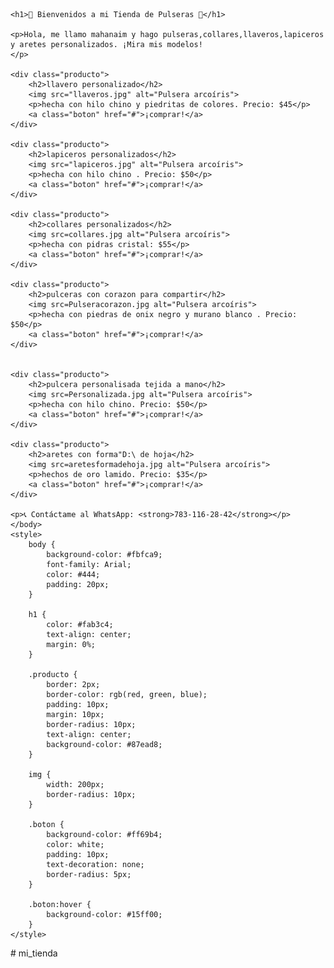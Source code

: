 <!DOCTYPE html>
<html>

<head>
    <meta charset="UTF-8">
    <title>mi tienda alisbeth</title>

    <h1>🌟 Bienvenidos a mi Tienda de Pulseras 🌟</h1>

    <p>Hola, me llamo mahanaim y hago pulseras,collares,llaveros,lapiceros y aretes personalizados. ¡Mira mis modelos!
    </p>

    <div class="producto">
        <h2>llavero personalizado</h2>
        <img src="llaveros.jpg" alt="Pulsera arcoíris">
        <p>hecha con hilo chino y piedritas de colores. Precio: $45</p>
        <a class="boton" href="#">¡comprar!</a>
    </div>

    <div class="producto">
        <h2>lapiceros personalizados</h2>
        <img src="lapiceros.jpg" alt="Pulsera arcoíris">
        <p>hecha con hilo chino . Precio: $50</p>
        <a class="boton" href="#">¡comprar!</a>
    </div>

    <div class="producto">
        <h2>collares personalizados</h2>
        <img src=collares.jpg alt="Pulsera arcoíris">
        <p>hecha con pidras cristal: $55</p>
        <a class="boton" href="#">¡comprar!</a>
    </div>

    <div class="producto">
        <h2>pulceras con corazon para compartir</h2>
        <img src=Pulseracorazon.jpg alt="Pulsera arcoíris">
        <p>hecha con piedras de onix negro y murano blanco . Precio: $50</p>
        <a class="boton" href="#">¡comprar!</a>
    </div>


    <div class="producto">
        <h2>pulcera personalisada tejida a mano</h2>
        <img src=Personalizada.jpg alt="Pulsera arcoíris">
        <p>hecha con hilo chino. Precio: $50</p>
        <a class="boton" href="#">¡comprar!</a>
    </div>

    <div class="producto">
        <h2>aretes con forma"D:\ de hoja</h2>
        <img src=aretesformadehoja.jpg alt="Pulsera arcoíris">
        <p>hechos de oro lamido. Precio: $35</p>
        <a class="boton" href="#">¡comprar!</a>
    </div>

    <p>📞 Contáctame al WhatsApp: <strong>783-116-28-42</strong></p>
    </body>
    <style>
        body {
            background-color: #fbfca9;
            font-family: Arial;
            color: #444;
            padding: 20px;
        }

        h1 {
            color: #fab3c4;
            text-align: center;
            margin: 0%;
        }

        .producto {
            border: 2px;
            border-color: rgb(red, green, blue);
            padding: 10px;
            margin: 10px;
            border-radius: 10px;
            text-align: center;
            background-color: #87ead8;
        }

        img {
            width: 200px;
            border-radius: 10px;
        }

        .boton {
            background-color: #ff69b4;
            color: white;
            padding: 10px;
            text-decoration: none;
            border-radius: 5px;
        }

        .boton:hover {
            background-color: #15ff00;
        }
    </style>
</head>

<body>

</html># mi_tienda
